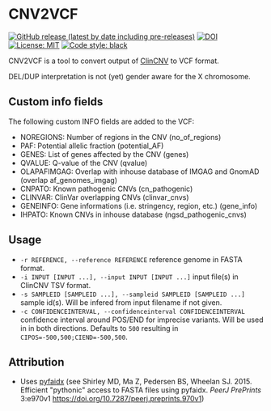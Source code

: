 # CNV2VCF

[![GitHub release (latest by date including pre-releases)](https://img.shields.io/github/v/release/MHH-Humangenetik/clincnv2vcf?include_prereleases)](https://github.com/MHH-Humangenetik/clincnv2vcf/releases) [![DOI](https://zenodo.org/badge/DOI/10.5281/zenodo.7733351.svg)](https://doi.org/10.5281/zenodo.7733351) [![License: MIT](https://img.shields.io/github/license/MHH-Humangenetik/clincnv2vcf)](LICENSE) [![Code style: black](https://img.shields.io/badge/code%20style-black-000000.svg)](https://github.com/psf/black)

CNV2VCF is a tool to convert output of [ClinCNV](https://github.com/imgag/ClinCNV) to VCF format.

DEL/DUP interpretation is not (yet) gender aware for the X chromosome.

## Custom info fields

The following custom INFO fields are added to the VCF:
- NOREGIONS: Number of regions in the CNV (no_of_regions)
- PAF: Potential allelic fraction (potential_AF)
- GENES: List of genes affected by the CNV (genes)
- QVALUE: Q-value of the CNV (qvalue)
- OLAPAFIMGAG: Overlap with inhouse database of IMGAG and GnomAD (overlap af_genomes_imgag)
- CNPATO: Known pathogenic CNVs (cn_pathogenic)
- CLINVAR: ClinVar overlapping CNVs (clinvar_cnvs)
- GENEINFO: Gene informations (i.e. stringency, region, etc.) (gene_info)
- IHPATO: Known CNVs in inhouse database (ngsd_pathogenic_cnvs)

## Usage

- `-r REFERENCE, --reference REFERENCE` reference genome in FASTA format.
- `-i INPUT [INPUT ...], --input INPUT [INPUT ...]` input file(s) in ClinCNV TSV format.
- `-s SAMPLEID [SAMPLEID ...], --sampleid SAMPLEID [SAMPLEID ...]` sample id(s). Will be infered from input filename if not given.
- `-c CONFIDENCEINTERVAL, --confidenceinterval CONFIDENCEINTERVAL` confidence interval around POS/END for imprecise variants. Will be used in in both directions. Defaults to `500` resulting in `CIPOS=-500,500;CIEND=-500,500`.

## Attribution

- Uses [pyfaidx](https://pypi.org/project/pyfaidx/) (see Shirley MD, Ma Z, Pedersen BS, Wheelan SJ. 2015. Efficient "pythonic" access to FASTA files using pyfaidx. *PeerJ PrePrints* 3:e970v1 https://doi.org/10.7287/peerj.preprints.970v1)